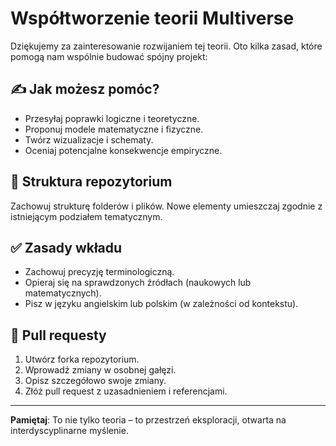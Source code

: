 
# Współtworzenie teorii Multiverse

Dziękujemy za zainteresowanie rozwijaniem tej teorii. Oto kilka zasad, które pomogą nam wspólnie budować spójny projekt:

## ✍️ Jak możesz pomóc?

- Przesyłaj poprawki logiczne i teoretyczne.
- Proponuj modele matematyczne i fizyczne.
- Twórz wizualizacje i schematy.
- Oceniaj potencjalne konsekwencje empiryczne.

## 📁 Struktura repozytorium

Zachowuj strukturę folderów i plików. Nowe elementy umieszczaj zgodnie z istniejącym podziałem tematycznym.

## ✅ Zasady wkładu

- Zachowuj precyzję terminologiczną.
- Opieraj się na sprawdzonych źródłach (naukowych lub matematycznych).
- Pisz w języku angielskim lub polskim (w zależności od kontekstu).

## 🔀 Pull requesty

1. Utwórz forka repozytorium.
2. Wprowadź zmiany w osobnej gałęzi.
3. Opisz szczegółowo swoje zmiany.
4. Złóż pull request z uzasadnieniem i referencjami.

---

**Pamiętaj**: To nie tylko teoria – to przestrzeń eksploracji, otwarta na interdyscyplinarne myślenie.
